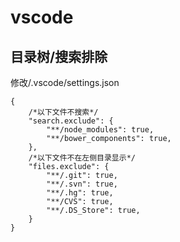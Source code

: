 # vscode

## 目录树/搜索排除   
修改/.vscode/settings.json  
```
{
    /*以下文件不搜索*/
    "search.exclude": {
        "**/node_modules": true,
        "**/bower_components": true,
    },
    /*以下文件不在左侧目录显示*/
    "files.exclude": {
        "**/.git": true,
        "**/.svn": true,
        "**/.hg": true,
        "**/CVS": true,
        "**/.DS_Store": true,
    }
}
```
